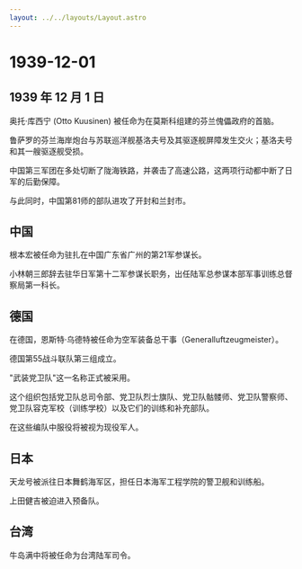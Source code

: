 ```yaml
---
layout: ../../layouts/Layout.astro
---
```


# 1939-12-01

## 1939 年 12 月 1 日

奥托·库西宁 (Otto Kuusinen) 被任命为在莫斯科组建的芬兰傀儡政府的首脑。

鲁萨罗的芬兰海岸炮台与苏联巡洋舰基洛夫号及其驱逐舰屏障发生交火；基洛夫号和其一艘驱逐舰受损。

中国第三军团在多处切断了陇海铁路，并袭击了高速公路，这两项行动都中断了日军的后勤保障。

与此同时，中国第81师的部队进攻了开封和兰封市。

## 中国

根本宏被任命为驻扎在中国广东省广州的第21军参谋长。

小林朝三郎辞去驻华日军第十二军参谋长职务，出任陆军总参谋本部军事训练总督察局第一科长。

## 德国

在德国，恩斯特·乌德特被任命为空军装备总干事（Generalluftzeugmeister）。

德国第55战斗联队第三组成立。

"武装党卫队"这一名称正式被采用。

这个组织包括党卫队总司令部、党卫队烈士旗队、党卫队骷髅师、党卫队警察师、党卫队容克军校（训练学校）以及它们的训练和补充部队。

在这些编队中服役将被视为现役军人。

## 日本

天龙号被派往日本舞鹤海军区，担任日本海军工程学院的警卫舰和训练船。

上田健吉被迫进入预备队。

## 台湾

牛岛满中将被任命为台湾陆军司令。